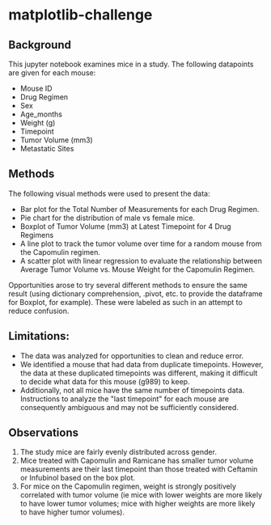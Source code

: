 # matplotlib-challenge

## Background
This jupyter notebook examines mice in a study. The following datapoints are given for each mouse:
*   Mouse ID
*   Drug Regimen
*   Sex
*   Age_months
*   Weight (g)
*   Timepoint
*   Tumor Volume (mm3)
*   Metastatic Sites

## Methods
The following visual methods were used to present the data:
*   Bar plot for the Total Number of Measurements for each Drug Regimen.
*   Pie chart for the distribution of male vs female mice.
*   Boxplot of Tumor Volume (mm3) at Latest Timepoint for 4 Drug Regimens
*   A line plot to track the tumor volume over time for a random mouse from the Capomulin regimen.
*   A scatter plot with linear regression to evaluate the relationship between Average Tumor Volume vs. Mouse Weight for the Capomulin Regimen.

Opportunities arose to try several different methods to ensure the same result (using dictionary comprehension, .pivot, etc. to provide the dataframe for Boxplot, for example). These were labeled as such in an attempt to reduce confusion.

## Limitations:
* The data was analyzed for opportunities to clean and reduce error. 
* We identified a mouse that had data from duplicate timepoints. However, the data at these duplicated timepoints was different, making it difficult to decide what data for this mouse (g989) to keep.
* Additionally, not all mice have the same number of timepoints data. Instructions to analyze the "last timepoint" for each mouse are consequently ambiguous and may not be sufficiently considered.

## Observations
1. The study mice are fairly evenly distributed across gender.
2. Mice treated with Capomulin and Ramicane has smaller tumor volume measurements are their last timepoint than those treated with Ceftamin or Infubinol based on the box plot.
3. For mice on the Capomulin regimen, weight is strongly positively correlated with tumor volume (ie  mice with lower weights are more likely to have lower tumor volumes;   mice with higher weights are more likely to have higher tumor volumes).